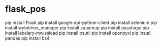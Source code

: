 # flask_pos

pip install Flask
pip install google-api-python-client
pip install selenium
pip install webdriver_manager
pip install squareup
pip install pyautogui
pip install labelary-mwisslead
pip install psutil
pip install openpyxl
pip install pandas
pip install bs4
